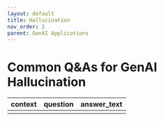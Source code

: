 ```yaml
---
layout: default
title: Hallucination
nav_order: 2
parent: GenAI Applications
---
```



# Common Q&As for GenAI Hallucination

| context | question | answer_text |
|---|---|---|
|  |  |  |
